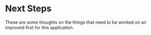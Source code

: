 # Next Steps

These are some thoughts on the things that need to be worked on an improved first for this application.